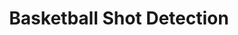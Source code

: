 ---
title: "Basketball Shot Detection" 
pitch: "A computer vision tool that uses YOLOv8 and image segmentation to automatically track basketball shots, predicting their outcomes with physics-based and parabolic trajectory analysis."
image: "basketball_tracker_thumbnail.png" 
skills:
- Computer Vision
- YOLOv8
- Transfer Learning
githubUrl: "https://github.com/nvan21/Basketball-Shot-Detection" 
publishDate: 2024-08-15
---